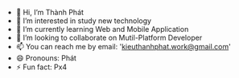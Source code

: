 - 👋 Hi, I’m Thành Phát
- 👀 I’m interested in study new technology
- 🌱 I’m currently learning Web and Mobile Application
- 💞️ I’m looking to collaborate on Mutil-Platform Developer
- 📫 You can reach me by email: 'kieuthanhphat.work@gmail.com'
- 😄 Pronouns: Phát
- ⚡ Fun fact: Px4

<!---
KTPx4/KTPx4 is a ✨ special ✨ repository because its `README.md` (this file) appears on your GitHub profile.
You can click the Preview link to take a look at your changes.
--->
